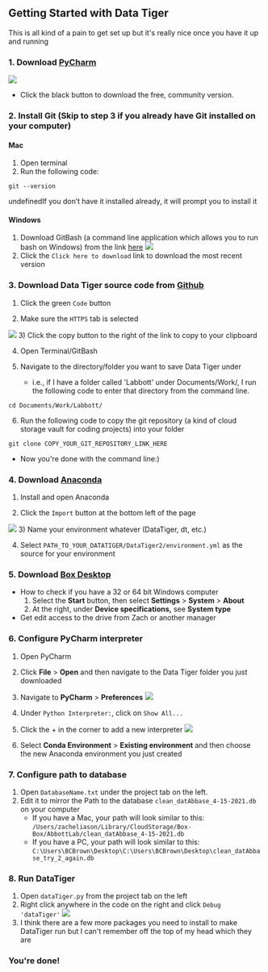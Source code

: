 ## Getting Started with Data Tiger
This is all kind of a pain to get set up but it's really nice once you have it up and running

### 1. Download [PyCharm](https://www.jetbrains.com/pycharm/download/)
![](/images/screenshots/Screen%20Shot%202022-01-26%20at%2011.40.03%20AM.png)
- Click the black button to download the free, community version. 
### 2. Install Git (Skip to step 3 if you already have Git installed on your computer)
#### Mac
1) Open terminal
2) Run the following code:
```console
git --version
 ```
undefinedIf you don’t have it installed already, it will prompt you to install it
#### Windows
1) Download GitBash (a command line application which allows you to run bash on Windows) from the link [here](https://git-scm.com/download/win)
![](/images/screenshots/Screen%20Shot%202022-01-26%20at%2011.40.43%20AM.png)
2) Click the `Click here to download` link to download the most recent version
### 3. Download Data Tiger source code from [Github](https://github.com/Populustremuloides/DataTiger2)
1) Click the green `Code` button 

2) Make sure the `HTTPS` tab is selected

![](/images/screenshots/Screen%20Shot%202022-01-26%20at%2011.41.03%20AM.png)
3) Click the copy button to the right of the link to copy to your clipboard

4) Open Terminal/GitBash

5) Navigate to the directory/folder you want to save Data Tiger under
	- i.e., if I have a folder called 'Labbott' under Documents/Work/, I run the following code to enter that directory from the command line. 
	
```console
cd Documents/Work/Labbott/
```
	
6) Run the following code to copy the git repository (a kind of cloud storage vault for coding projects) into your folder
```console
git clone COPY_YOUR_GIT_REPOSITORY_LINK_HERE
```
- Now you're done with the command line:) 
### 4. Download [Anaconda](https://www.anaconda.com/products/individual)
1) Install and open Anaconda

2) Click the `Import` button at the bottom left of the page

![](/images/screenshots/Screen%20Shot%202022-01-26%20at%201.04.39%20PM.png)
3) Name your environment whatever (DataTiger, dt, etc.)

4) Select `PATH_TO_YOUR_DATATIGER/DataTiger2/environment.yml` as the source for your environment

### 5. Download [Box Desktop](https://www.box.com/resources/downloads) 
- How to check if you have a 32 or 64 bit Windows computer
	1. Select the **Start** button, then select **Settings** > **System** > **About** 
	2. At the right, under **Device specifications,** see **System type**
- Get edit access to the drive from Zach or another manager

### 6. Configure PyCharm interpreter
1) Open PyCharm
2) Click **File** > **Open** and then navigate to the Data Tiger folder you just downloaded
3) Navigate to **PyCharm** > **Preferences**
![](/images/screenshots/Screen%20Shot%202022-01-26%20at%2011.41.51%20AM.png)
4) Under `Python Interpreter:`, click on `Show All...`
5) Click the + in the corner to add a new interpreter 
![](/images/screenshots/Screen%20Shot%202022-01-26%20at%2011.42.28%20AM.png)

6) Select **Conda Environment** > **Existing environment** and then choose the new Anaconda environment you just created
### 7. Configure path to database
1) Open `DatabaseName.txt` under the project tab on the left.
2) Edit it to mirror the Path to the database `clean_datAbbase_4-15-2021.db` on your computer
	- If you have a Mac, your path will look similar to this: `/Users/zacheliason/Library/CloudStorage/Box-Box/AbbottLab/clean_datAbbase_4-15-2021.db`
	- If you have a PC, your path will look similar to this: `C:\Users\BCBrown\Desktop\C:\Users\BCBrown\Desktop\clean_datAbbase_try_2_again.db`
### 8. Run DataTiger
1) Open `dataTiger.py` from the project tab on the left
2) Right click anywhere in the code on the right and click `Debug 'dataTiger'`
![](/images/screenshots/Screen%20Shot%202022-01-26%20at%2011.42.55%20AM.png)
3) I think there are a few more packages you need to install to make DataTiger run but I can't remember off the top of my head which they are

### You're done! 
